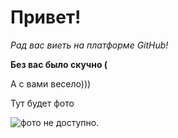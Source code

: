 # Привет!

*Рад вас виеть на платформе GitHub!*

__Без вас было скучно (__

А с вами весело)))


Тут будет фото 

![фото не доступно.](Cat.jpg)

